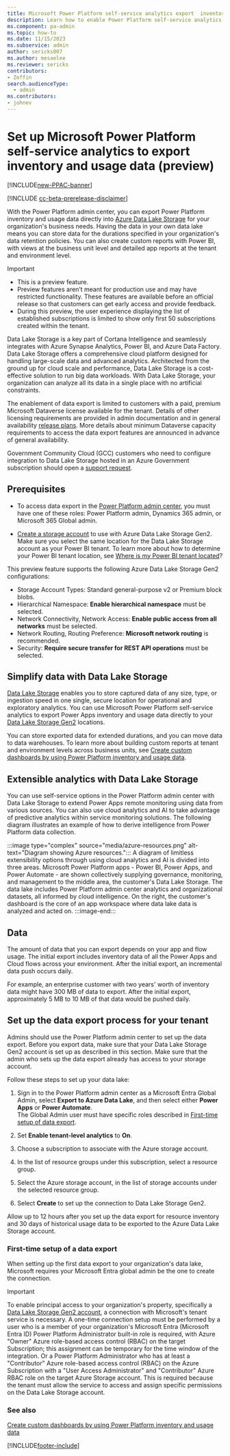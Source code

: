 ```yaml
---
title: Microsoft Power Platform self-service analytics export  inventory and usage data (preview)
description: Learn how to enable Power Platform self-service analytics to export inventory and usage data to use with your organization's line-of-business.
ms.component: pa-admin
ms.topic: how-to
ms.date: 11/15/2023
ms.subservice: admin
author: sericks007
ms.author: mesaelee
ms.reviewer: sericks
contributors:
- Zeffin
search.audienceType: 
  - admin
ms.contributors:
- johnev
---
```


# Set up Microsoft Power Platform self-service analytics to export inventory and usage data (preview)

[!INCLUDE[new-PPAC-banner](~/includes/new-PPAC-banner.md)]

[!INCLUDE [cc-beta-prerelease-disclaimer](../includes/cc-beta-prerelease-disclaimer.md)]

With the Power Platform admin center, you can export Power Platform inventory and usage data directly into [Azure Data Lake Storage](https://azure.microsoft.com/solutions/data-lake/) for your organization's business needs. Having the data in your own data lake means you can store data for the durations specified in your organization's data retention policies.
You can also create custom reports with Power BI, with views at the business unit level and detailed app reports at the tenant and environment level.

> [!IMPORTANT]
>
> - This is a preview feature.
> - Preview features aren’t meant for production use and may have restricted functionality. These features are available before an official release so that customers can get early access and provide feedback.
> - During this preview, the user experience displaying the list of established subscriptions is limited to show only first 50 subscriptions created within the tenant.

Data Lake Storage is a key part of Cortana Intelligence and seamlessly integrates with Azure Synapse Analytics, Power BI, and Azure Data Factory. Data Lake Storage offers a comprehensive cloud platform designed for handling large-scale data and advanced analytics.
Architected from the ground up for cloud scale and performance, Data Lake Storage is a cost-effective solution to run big data workloads. With Data Lake Storage, your organization can analyze all its data in a single place with no artificial constraints.

The enablement of data export is limited to customers with a paid, premium Microsoft Dataverse license available for the tenant. Details of other licensing requirements are provided in admin documentation and in general availability [release plans](/dynamics365/release-plans/). More details about minimum Dataverse capacity requirements to access the data export features are announced in advance of general availability.

Government Community Cloud (GCC) customers who need to configure integration to Data Lake Storage hosted in an Azure Government subscription should open a [support request](get-help-support.md).

## Prerequisites

- To access data export in the [Power Platform admin center](https://admin.powerplatform.microsoft.com/), you must have one of these roles: Power Platform admin, Dynamics 365 admin, or Microsoft 365 Global admin.

- [Create a storage account](/azure/storage/blobs/create-data-lake-storage-account) to use with Azure Data Lake Storage Gen2. Make sure you select the same location for the Data Lake Storage account as your Power BI tenant. To learn more about how to determine your Power BI tenant location, see [Where is my Power BI tenant located](/power-bi/admin/service-admin-where-is-my-tenant-located)?

This preview feature supports the following Azure Data Lake Storage Gen2 configurations:

- Storage Account Types: Standard general-purpose v2 or Premium block blobs.
- Hierarchical Namespace: **Enable hierarchical namespace** must be selected.
- Network Connectivity, Network Access: **Enable public access from all networks** must be selected.
- Network Routing, Routing Preference: **Microsoft network routing** is recommended.
- Security: **Require secure transfer for REST API operations** must be selected.

## Simplify data with Data Lake Storage

[Data Lake Storage](/azure/architecture/data-guide/scenarios/data-lake) enables you to store captured data of any size, type, or ingestion speed in one single, secure location for operational and exploratory analytics. You can use Microsoft Power Platform self-service analytics to export Power Apps inventory and usage data directly to your [Data Lake Storage Gen2](/power-bi/transform-model/dataflows/dataflows-azure-data-lake-storage-integration) locations.

You can store exported data for extended durations, and you can move data to data warehouses. To learn more about building custom reports at tenant and environment levels across business units, see [Create custom dashboards by using Power Platform inventory and usage data](build-custom-reports.md).

## Extensible analytics with Data Lake Storage

You can use self-service options in the Power Platform admin center with Data Lake Storage to extend Power Apps remote monitoring using data from various sources. You can also use cloud analytics and AI to take advantage of predictive analytics within service monitoring solutions. The following diagram illustrates an example of how to derive intelligence from Power Platform data collection.

:::image type="complex" source="media/azure-resources.png" alt-text="Diagram showing Azure resources.":::
A diagram of limitless extensibility options through using cloud analytics and AI is divided into three areas. Microsoft Power Platform apps - Power BI, Power Apps, and Power Automate - are shown collectively supplying governance, monitoring, and management to the middle area, the customer's Data Lake Storage. The data lake includes Power Platform admin center analytics and organizational datasets, all informed by cloud intelligence. On the right, the customer's dashboard is the core of an app workspace where data lake data is analyzed and acted on.
:::image-end:::

## Data

The amount of data that you can export depends on your app and flow usage. The initial export includes inventory data of all the Power Apps and Cloud flows across your environment. After the initial export, an incremental data push occurs daily.

For example, an enterprise customer with two years' worth of inventory data might have 300 MB of data to export. After the initial export, approximately 5 MB to 10 MB of that data would be pushed daily.

## Set up the data export process for your tenant

Admins should use the Power Platform admin center to set up the data export. Before you export data, make sure that your Data Lake Storage Gen2 account is set up as described in this section. Make sure that the admin who sets up the data export already has access to your storage account.

Follow these steps to set up your data lake:

1. Sign in to the Power Platform admin center as a Microsoft Entra Global Admin, select **Export to Azure Data Lake**, and then select either **Power Apps** or **Power Automate**.  
    The Global Admin user must have specific roles described in [First-time setup of data export](#first-time-setup-of-a-data-export).

2. Set **Enable tenant-level analytics** to **On**.

3. Choose a subscription to associate with the Azure storage account.

4. In the list of resource groups under this subscription, select a resource group.

5. Select the Azure storage account, in the list of storage accounts under the selected resource group.

6. Select **Create** to set up the connection to Data Lake Storage Gen2.

Allow up to 12 hours after you set up the data export for resource inventory and 30 days of historical usage data to be exported to the Azure Data Lake Storage account.

### First-time setup of a data export

When setting up the first data export to your organization's data lake, Microsoft requires your Microsoft Entra global admin be the one to create the connection.

> [!IMPORTANT]
> To enable principal access to your organization's property, specifically a  [Data Lake Storage Gen2 account](/power-bi/transform-model/dataflows/dataflows-azure-data-lake-storage-integration), a connection with Microsoft's tenant service is necessary. A one-time connection setup must be performed by a user who is a member of your organization's Microsoft Entra (Microsoft Entra ID) Power Platform Administrator built-in role is required, with Azure "Owner" Azure role-based access control (RBAC) on the target Subscription; this assignment can be temporary for the time window of the integration. Or a Power Platform Administrator who has at least a "Contributor" Azure role-based access control (RBAC) on the Azure Subscription with a "User Access Administrator" and "Contributor" Azure RBAC role on the target Azure Storage account. This is required because the tenant must allow the service to access and assign specific permissions on the Data Lake Storage account.

### See also

[Create custom dashboards by using Power Platform inventory and usage data](build-custom-reports.md)

[!INCLUDE[footer-include](../includes/footer-banner.md)]
